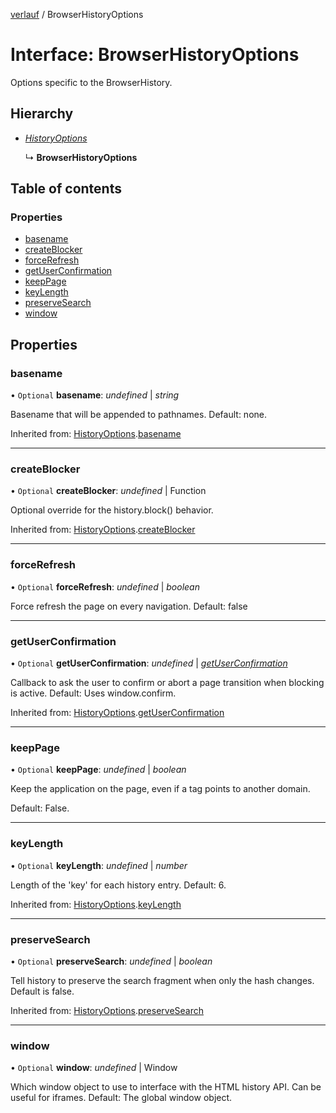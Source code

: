 [verlauf](../README.md) / BrowserHistoryOptions

# Interface: BrowserHistoryOptions

Options specific to the BrowserHistory.

## Hierarchy

* [*HistoryOptions*](historyoptions.md)

  ↳ **BrowserHistoryOptions**

## Table of contents

### Properties

- [basename](browserhistoryoptions.md#basename)
- [createBlocker](browserhistoryoptions.md#createblocker)
- [forceRefresh](browserhistoryoptions.md#forcerefresh)
- [getUserConfirmation](browserhistoryoptions.md#getuserconfirmation)
- [keepPage](browserhistoryoptions.md#keeppage)
- [keyLength](browserhistoryoptions.md#keylength)
- [preserveSearch](browserhistoryoptions.md#preservesearch)
- [window](browserhistoryoptions.md#window)

## Properties

### basename

• `Optional` **basename**: *undefined* | *string*

Basename that will be appended to pathnames. Default: none.

Inherited from: [HistoryOptions](historyoptions.md).[basename](historyoptions.md#basename)

___

### createBlocker

• `Optional` **createBlocker**: *undefined* | Function

Optional override for the history.block() behavior.

Inherited from: [HistoryOptions](historyoptions.md).[createBlocker](historyoptions.md#createblocker)

___

### forceRefresh

• `Optional` **forceRefresh**: *undefined* | *boolean*

Force refresh the page on every navigation.
Default: false

___

### getUserConfirmation

• `Optional` **getUserConfirmation**: *undefined* | [*getUserConfirmation*](../README.md#getuserconfirmation)

Callback to ask the user to confirm or abort a page transition when blocking is active.
Default: Uses window.confirm.

Inherited from: [HistoryOptions](historyoptions.md).[getUserConfirmation](historyoptions.md#getuserconfirmation)

___

### keepPage

• `Optional` **keepPage**: *undefined* | *boolean*

Keep the application on the page, even if a <base/> tag points to another domain.

Default: False.

___

### keyLength

• `Optional` **keyLength**: *undefined* | *number*

Length of the 'key' for each history entry. Default: 6.

Inherited from: [HistoryOptions](historyoptions.md).[keyLength](historyoptions.md#keylength)

___

### preserveSearch

• `Optional` **preserveSearch**: *undefined* | *boolean*

Tell history to preserve the search fragment when only the hash changes.
Default is false.

Inherited from: [HistoryOptions](historyoptions.md).[preserveSearch](historyoptions.md#preservesearch)

___

### window

• `Optional` **window**: *undefined* | Window

Which window object to use to interface with the HTML history API. Can be useful for iframes.
Default: The global window object.
